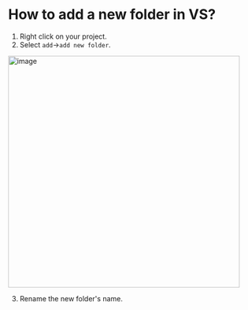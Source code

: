 # How to add a new folder in VS?
1. Right click on your project.
2. Select `add`->`add new folder`.
<img width="470" alt="image" src="https://github.com/user-attachments/assets/79713bb3-2539-4a04-b4b3-39d94c84a891" />

3. Rename the new folder's name.
